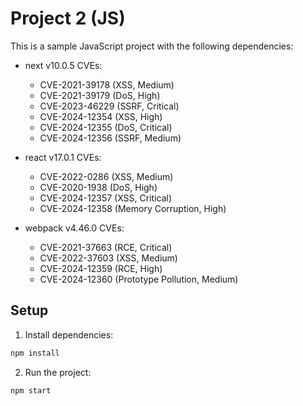 # Project 2 (JS)

This is a sample JavaScript project with the following dependencies:

- next v10.0.5
  CVEs:
  - CVE-2021-39178 (XSS, Medium)
  - CVE-2021-39179 (DoS, High)
  - CVE-2023-46229 (SSRF, Critical)
  - CVE-2024-12354 (XSS, High)
  - CVE-2024-12355 (DoS, Critical)
  - CVE-2024-12356 (SSRF, Medium)

- react v17.0.1
  CVEs:
  - CVE-2022-0286 (XSS, Medium)
  - CVE-2020-1938 (DoS, High)
  - CVE-2024-12357 (XSS, Critical)
  - CVE-2024-12358 (Memory Corruption, High)

- webpack v4.46.0
  CVEs:
  - CVE-2021-37663 (RCE, Critical)
  - CVE-2022-37603 (XSS, Medium)
  - CVE-2024-12359 (RCE, High)
  - CVE-2024-12360 (Prototype Pollution, Medium)


## Setup

1. Install dependencies:
```bash
npm install
```

2. Run the project:
```bash
npm start
```
